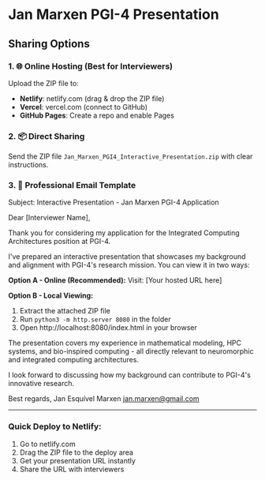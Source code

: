 # Jan Marxen PGI-4 Presentation

## Sharing Options

### 1. 🌐 Online Hosting (Best for Interviewers)
Upload the ZIP file to:
- **Netlify**: netlify.com (drag & drop the ZIP file)
- **Vercel**: vercel.com (connect to GitHub)
- **GitHub Pages**: Create a repo and enable Pages

### 2. 📦 Direct Sharing
Send the ZIP file `Jan_Marxen_PGI4_Interactive_Presentation.zip` with clear instructions.

### 3. 🔗 Professional Email Template

Subject: Interactive Presentation - Jan Marxen PGI-4 Application

Dear [Interviewer Name],

Thank you for considering my application for the Integrated Computing Architectures position at PGI-4.

I've prepared an interactive presentation that showcases my background and alignment with PGI-4's research mission. You can view it in two ways:

**Option A - Online (Recommended):**
Visit: [Your hosted URL here]

**Option B - Local Viewing:**
1. Extract the attached ZIP file
2. Run `python3 -m http.server 8080` in the folder
3. Open http://localhost:8080/index.html in your browser

The presentation covers my experience in mathematical modeling, HPC systems, and bio-inspired computing - all directly relevant to neuromorphic and integrated computing architectures.

I look forward to discussing how my background can contribute to PGI-4's innovative research.

Best regards,
Jan Esquível Marxen
jan.marxen@gmail.com

---

### Quick Deploy to Netlify:
1. Go to netlify.com
2. Drag the ZIP file to the deploy area
3. Get your presentation URL instantly
4. Share the URL with interviewers
